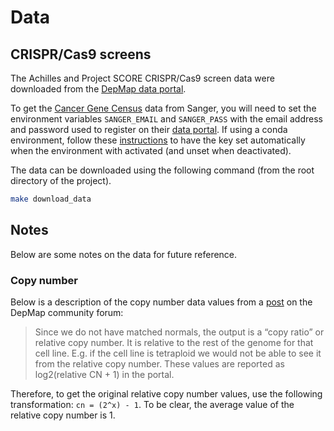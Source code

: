 # Data

## CRISPR/Cas9 screens

The Achilles and Project SCORE CRISPR/Cas9 screen data were downloaded from the [DepMap data portal](https://depmap.org/portal/).

To get the [Cancer Gene Census](https://cancer.sanger.ac.uk/cosmic/census) data from Sanger, you will need to set the environment variables `SANGER_EMAIL` and `SANGER_PASS` with the email address and password used to register on their [data portal](https://cancer.sanger.ac.uk/cosmic/download).
If using a conda environment, follow these [instructions](https://docs.conda.io/projects/conda/en/latest/user-guide/tasks/manage-environments.html#macos-and-linux) to have the key set automatically when the environment with activated (and unset when deactivated).

The data can be downloaded using the following command (from the root directory of the project).

```bash
make download_data
```

## Notes

Below are some notes on the data for future reference.

### Copy number

Below is a description of the copy number data values from a [post](https://forum.depmap.org/t/what-is-relative-copy-number-copy-number-ratio/104) on the DepMap community forum:

> Since we do not have matched normals, the output is a “copy ratio” or relative copy number.
> It is relative to the rest of the genome for that cell line.
> E.g. if the cell line is tetraploid we would not be able to see it from the relative copy number.
> These values are reported as log2(relative CN + 1) in the portal.

Therefore, to get the original relative copy number values, use the following transformation: `cn = (2^x) - 1`.
To be clear, the average value of the relative copy number is 1.
